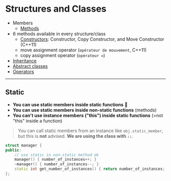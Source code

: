 # Structures and Classes

* Members
  * [Methods](class/methods.md)
* 6 methods available in every structure/class
  * [Constructors](class/constructors.md): Constructor, Copy Constructor, and Move Constructor (C++11)
  * move assignment operator (`opérateur de mouvement`, C++11)
  * copy assignment operator (`opérateur =`)
* [Inheritance](class/inheritance.md)
* [Abstract classes](class/abstract.md)
* [Operators](class/operators.md)

<hr>

## Static

* **You can use static members inside static functions** 🧐
* **You can use static members inside non-static functions** (methods)
* **You can't use instance members ("this") inside static functions** (=not "this" inside a function)

> You can call static members from an instance like `obj.static_member`, but this is **not** advised. **We are using the class with `::`**.

```cpp
struct manager {
public:
    // use static in non-static method ok
    manager() { number_of_instances++; }
    ~manager() { number_of_instances--; }
    static int get_number_of_instances() { return number_of_instances; };
};
```